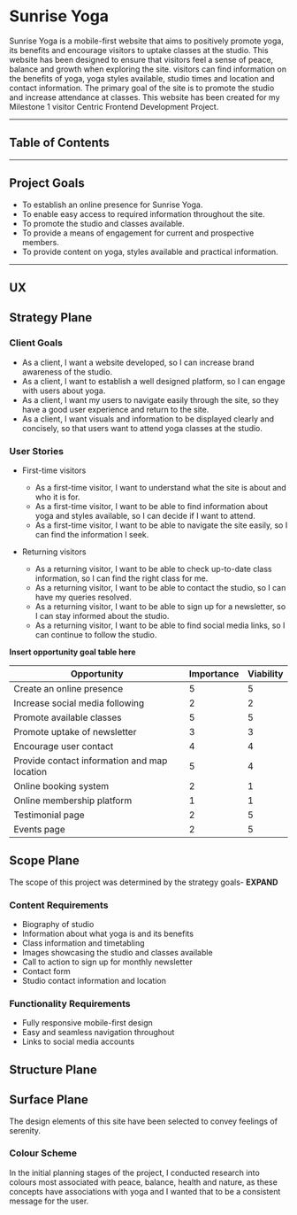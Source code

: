 # Sunrise Yoga

Sunrise Yoga is a mobile-first website that aims to positively promote yoga, its benefits and encourage visitors to uptake classes at the studio. This website has been designed to ensure that visitors feel a sense of peace, balance and growth when exploring the site. visitors can find information on the benefits of yoga, yoga styles available, studio times and location and contact information. The primary goal of the site is to promote the studio and increase attendance at classes.
This website has been created for my Milestone 1 visitor Centric Frontend Development Project. 

---

## Table of Contents

---


## Project Goals

* To establish an online presence for Sunrise Yoga.
* To enable easy access to required information throughout the site.
* To promote the studio and classes available.
* To provide a means of engagement for current and prospective members. 
* To provide content on yoga, styles available and practical information. 

---

## UX


## Strategy Plane


### Client Goals
* As a client, I want a website developed, so I can increase brand awareness of the studio.
* As a client, I want to establish a well designed platform, so I can engage with users about yoga.
* As a client, I want my users to navigate easily through the site, so they have a good user experience and return to the site.
* As a client, I want visuals and information to be displayed clearly and concisely, so that users want to attend yoga classes at the studio.

### User Stories

* First-time visitors
    * As a first-time visitor, I want to understand what the site is about and who it is for. 
    * As a first-time visitor, I want to be able to find information about yoga and styles available, so I can decide if I want to attend. 
    * As a first-time visitor, I want to be able to navigate the site easily, so I can find the information I seek. 

* Returning visitors
    * As a returning visitor, I want to be able to check up-to-date class information, so I can find the right class for me.
    * As a returning visitor, I want to be able to contact the studio, so I can have my queries resolved. 
    * As a returning visitor, I want to be able to sign up for a newsletter, so I can stay informed about the studio.
    * As a returning visitor, I want to be able to find social media links, so I can continue to follow the studio.


**Insert opportunity goal table here**

| Opportunity | Importance | Viability |
| ----------- | ---------- | --------- |
| Create an online presence | 5 | 5 |
| Increase social media following | 2 | 2 |
|Promote available classes | 5 | 5 |
| Promote uptake of newsletter | 3 | 3 |
| Encourage user contact | 4 | 4 |
| Provide contact information and map location | 5 | 4 |
| Online booking system | 2 | 1 |
| Online membership platform | 1 | 1 |
| Testimonial page | 2 | 5 |
| Events page | 2 | 5 |




## Scope Plane

The scope of this project was determined by the strategy goals- **EXPAND**
 
### Content Requirements
* Biography of studio
* Information about what yoga is and its benefits
* Class information and timetabling 
* Images showcasing the studio and classes available
* Call to action to sign up for monthly newsletter
* Contact form
* Studio contact information and location

### Functionality Requirements
* Fully responsive mobile-first design
* Easy and seamless navigation throughout
* Links to social media accounts


## Structure Plane



## Surface Plane

The design elements of this site have been selected to convey feelings of serenity. 

### Colour Scheme 

In the initial planning stages of the project, I conducted research into colours most associated with peace, balance, health and nature, as these concepts have associations with yoga and I wanted that to be a consistent message for the user. 




 





